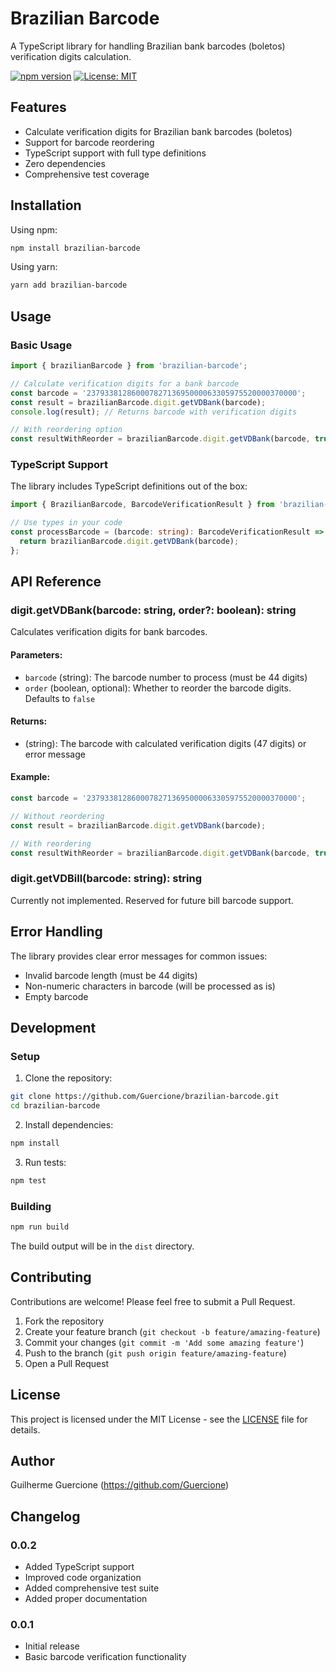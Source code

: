# Brazilian Barcode

A TypeScript library for handling Brazilian bank barcodes (boletos) verification digits calculation.

[![npm version](https://badge.fury.io/js/brazilian-barcode.svg)](https://badge.fury.io/js/brazilian-barcode)
[![License: MIT](https://img.shields.io/badge/License-MIT-yellow.svg)](https://opensource.org/licenses/MIT)

## Features

- Calculate verification digits for Brazilian bank barcodes (boletos)
- Support for barcode reordering
- TypeScript support with full type definitions
- Zero dependencies
- Comprehensive test coverage

## Installation

Using npm:
```bash
npm install brazilian-barcode
```

Using yarn:
```bash
yarn add brazilian-barcode
```

## Usage

### Basic Usage

```typescript
import { brazilianBarcode } from 'brazilian-barcode';

// Calculate verification digits for a bank barcode
const barcode = '23793381286000782713695000063305975520000370000';
const result = brazilianBarcode.digit.getVDBank(barcode);
console.log(result); // Returns barcode with verification digits

// With reordering option
const resultWithReorder = brazilianBarcode.digit.getVDBank(barcode, true);
```

### TypeScript Support

The library includes TypeScript definitions out of the box:

```typescript
import { BrazilianBarcode, BarcodeVerificationResult } from 'brazilian-barcode';

// Use types in your code
const processBarcode = (barcode: string): BarcodeVerificationResult => {
  return brazilianBarcode.digit.getVDBank(barcode);
};
```

## API Reference

### digit.getVDBank(barcode: string, order?: boolean): string

Calculates verification digits for bank barcodes.

#### Parameters:

- `barcode` (string): The barcode number to process (must be 44 digits)
- `order` (boolean, optional): Whether to reorder the barcode digits. Defaults to `false`

#### Returns:

- (string): The barcode with calculated verification digits (47 digits) or error message

#### Example:

```typescript
const barcode = '23793381286000782713695000063305975520000370000';

// Without reordering
const result = brazilianBarcode.digit.getVDBank(barcode);

// With reordering
const resultWithReorder = brazilianBarcode.digit.getVDBank(barcode, true);
```

### digit.getVDBill(barcode: string): string

Currently not implemented. Reserved for future bill barcode support.

## Error Handling

The library provides clear error messages for common issues:

- Invalid barcode length (must be 44 digits)
- Non-numeric characters in barcode (will be processed as is)
- Empty barcode

## Development

### Setup

1. Clone the repository:
```bash
git clone https://github.com/Guercione/brazilian-barcode.git
cd brazilian-barcode
```

2. Install dependencies:
```bash
npm install
```

3. Run tests:
```bash
npm test
```

### Building

```bash
npm run build
```

The build output will be in the `dist` directory.

## Contributing

Contributions are welcome! Please feel free to submit a Pull Request.

1. Fork the repository
2. Create your feature branch (`git checkout -b feature/amazing-feature`)
3. Commit your changes (`git commit -m 'Add some amazing feature'`)
4. Push to the branch (`git push origin feature/amazing-feature`)
5. Open a Pull Request

## License

This project is licensed under the MIT License - see the [LICENSE](LICENSE) file for details.

## Author

Guilherme Guercione (https://github.com/Guercione)

## Changelog

### 0.0.2
- Added TypeScript support
- Improved code organization
- Added comprehensive test suite
- Added proper documentation

### 0.0.1
- Initial release
- Basic barcode verification functionality
